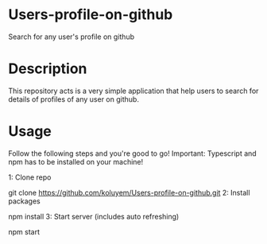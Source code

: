 # Users-profile-on-github
Search for any user's profile on github

# Description

This repository acts is a very simple application that help users to search for details of profiles of
any user on github.

# Usage

Follow the following steps and you're good to go! Important: Typescript and npm has to be installed on your machine!

1: Clone repo

git clone https://github.com/koluyem/Users-profile-on-github.git
2: Install packages

npm install
3: Start server (includes auto refreshing)

npm start
